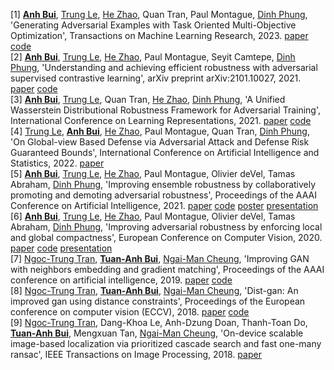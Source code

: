 
[1]  [**Anh Bui**](https://tuananhbui89.github.io/),  [Trung Le](https://scholar.google.com/citations?user=gysdMxwAAAAJ&hl=en),  [He Zhao](https://ethanhezhao.github.io/),  Quan Tran,  Paul Montague,  [Dinh Phung](http://dinhphung.ml/), 'Generating Adversarial Examples with Task Oriented Multi-Objective Optimization', Transactions on Machine Learning Research, 2023. [paper](https://openreview.net/pdf?id=2f81Q622ww) [code](https://github.com/tuananhbui89/TAMOO)<br>
[2]  [**Anh Bui**](https://tuananhbui89.github.io/),  [Trung Le](https://scholar.google.com/citations?user=gysdMxwAAAAJ&hl=en),  [He Zhao](https://ethanhezhao.github.io/),  Paul Montague,  Seyit Camtepe,  [Dinh Phung](http://dinhphung.ml/), 'Understanding and achieving efficient robustness with adversarial supervised contrastive learning', arXiv preprint arXiv:2101.10027, 2021. [paper](https://arxiv.org/abs/2101.10027) [code](https://github.com/tuananhbui89/ASCL)<br>
[3]  [**Anh Bui**](https://tuananhbui89.github.io/),  [Trung Le](https://scholar.google.com/citations?user=gysdMxwAAAAJ&hl=en),  Quan Tran,  [He Zhao](https://ethanhezhao.github.io/),  [Dinh Phung](http://dinhphung.ml/), 'A Unified Wasserstein Distributional Robustness Framework for Adversarial Training', International Conference on Learning Representations, 2021. [paper](https://openreview.net/forum?id=Dzpe9C1mpiv) [code](https://github.com/tuananhbui89/Unified-Distributional-Robustness)<br>
[4]  [Trung Le](https://scholar.google.com/citations?user=gysdMxwAAAAJ&hl=en),  [**Anh Bui**](https://tuananhbui89.github.io/),  [He Zhao](https://ethanhezhao.github.io/),  Paul Montague,  Quan Tran,  [Dinh Phung](http://dinhphung.ml/), 'On Global-view Based Defense via Adversarial Attack and Defense Risk Guaranteed Bounds', International Conference on Artificial Intelligence and Statistics, 2022. [paper](https://proceedings.mlr.press/v151/le22c/le22c.pdf)<br>
[5]  [**Anh Bui**](https://tuananhbui89.github.io/),  [Trung Le](https://scholar.google.com/citations?user=gysdMxwAAAAJ&hl=en),  [He Zhao](https://ethanhezhao.github.io/),  Paul Montague,  Olivier deVel,  Tamas Abraham,  [Dinh Phung](http://dinhphung.ml/), 'Improving ensemble robustness by collaboratively promoting and demoting adversarial robustness', Proceedings of the AAAI Conference on Artificial Intelligence, 2021. [paper](https://arxiv.org/abs/2009.09612) [code](https://github.com/tuananhbui89/Crossing-Collaborative-Ensemble) [poster](https://www.dropbox.com/s/88gfbrm84io12jv/6932_BuiA_Poster.pdf?dl=0) [presentation](https://www.dropbox.com/s/cytsud07rjido1v/6932_long_presentation.pdf?dl=0)<br>
[6]  [**Anh Bui**](https://tuananhbui89.github.io/),  [Trung Le](https://scholar.google.com/citations?user=gysdMxwAAAAJ&hl=en),  [He Zhao](https://ethanhezhao.github.io/),  Paul Montague,  Olivier deVel,  Tamas Abraham,  [Dinh Phung](http://dinhphung.ml/), 'Improving adversarial robustness by enforcing local and global compactness', European Conference on Computer Vision, 2020. [paper](https://arxiv.org/pdf/2007.05123.pdf) [code](https://github.com/tuananhbui89/Adversarial-Divergence-Reduction) [presentation](https://www.dropbox.com/s/m7kdbte0rxh0qra/FIT_presentation_Sep_20.pdf?dl=0)<br>
[7]  [Ngoc-Trung Tran](https://scholar.google.com/citations?user=9SE3GYMAAAAJ&hl=en),  [**Tuan-Anh Bui**](https://tuananhbui89.github.io/),  [Ngai-Man Cheung](https://sites.google.com/site/mancheung0407/), 'Improving GAN with neighbors embedding and gradient matching', Proceedings of the AAAI conference on artificial intelligence, 2019. [paper](https://ojs.aaai.org//index.php/AAAI/article/view/4454) [code](https://github.com/tntrung/gan)<br>
[8]  [Ngoc-Trung Tran](https://scholar.google.com/citations?user=9SE3GYMAAAAJ&hl=en),  [**Tuan-Anh Bui**](https://tuananhbui89.github.io/),  [Ngai-Man Cheung](https://sites.google.com/site/mancheung0407/), 'Dist-gan: An improved gan using distance constraints', Proceedings of the European conference on computer vision (ECCV), 2018. [paper](https://openaccess.thecvf.com/content_ECCV_2018/html/Ngoc-Trung_Tran_Generative_Adversarial_Autoencoder_ECCV_2018_paper.html) [code](https://github.com/tntrung/gan)<br>
[9]  [Ngoc-Trung Tran](https://scholar.google.com/citations?user=9SE3GYMAAAAJ&hl=en),  Dang-Khoa Le,  Anh-Dzung Doan,  Thanh-Toan Do,  [**Tuan-Anh Bui**](https://tuananhbui89.github.io/),  Mengxuan Tan,  [Ngai-Man Cheung](https://sites.google.com/site/mancheung0407/), 'On-device scalable image-based localization via prioritized cascade search and fast one-many ransac', IEEE Transactions on Image Processing, 2018. [paper](https://arxiv.org/pdf/1802.03510.pdf)<br>